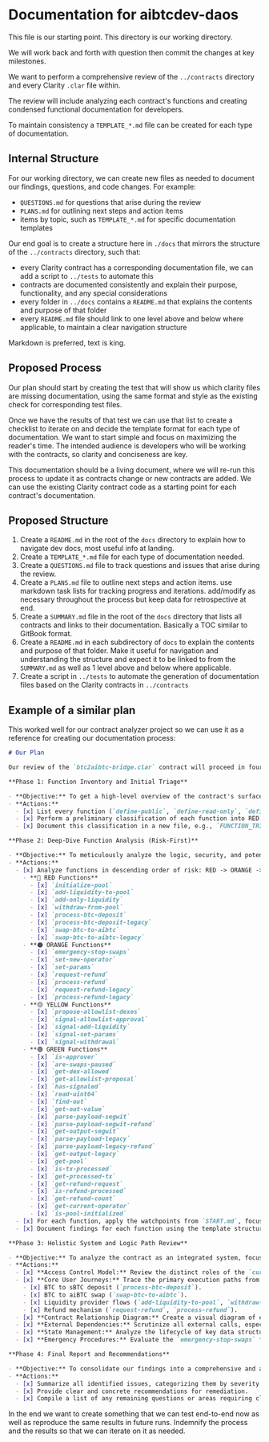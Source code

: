 # Documentation for aibtcdev-daos

This file is our starting point. This directory is our working directory.

We will work back and forth with question then commit the changes at key milestones.

We want to perform a comprehensive review of the `../contracts` directory and every Clarity `.clar` file within.

The review will include analyzing each contract's functions and creating condensed functional documentation for developers.

To maintain consistency a `TEMPLATE_*.md` file can be created for each type of documentation.

## Internal Structure

For our working directory, we can create new files as needed to document our findings, questions, and code changes. For example:

- `QUESTIONS.md` for questions that arise during the review
- `PLANS.md` for outlining next steps and action items
- items by topic, such as `TEMPLATE_*.md` for specific documentation templates

Our end goal is to create a structure here in `./docs` that mirrors the structure of the `../contracts` directory, such that:

- every Clarity contract has a corresponding documentation file, we can add a script to `../tests` to automate this
- contracts are documented consistently and explain their purpose, functionality, and any special considerations
- every folder in `../docs` contains a `README.md` that explains the contents and purpose of that folder
- every `README.md` file should link to one level above and below where applicable, to maintain a clear navigation structure

Markdown is preferred, text is king.

## Proposed Process

Our plan should start by creating the test that will show us which clarity files are missing documentation, using the same format and style as the existing check for corresponding test files.

Once we have the results of that test we can use that list to create a checklist to iterate on and decide the template format for each type of documentation. We want to start simple and focus on maximizing the reader's time. The intended audience is developers who will be working with the contracts, so clarity and conciseness are key.

This documentation should be a living document, where we will re-run this process to update it as contracts change or new contracts are added. We can use the existing Clarity contract code as a starting point for each contract's documentation.

## Proposed Structure

1. Create a `README.md` in the root of the `docs` directory to explain how to navigate dev docs, most useful info at landing.
2. Create a `TEMPLATE_*.md` file for each type of documentation needed.
3. Create a `QUESTIONS.md` file to track questions and issues that arise during the review.
4. Create a `PLANS.md` file to outline next steps and action items. use markdown task lists for tracking progress and iterations. add/modify as necessary throughout the process but keep data for retrospective at end.
5. Create a `SUMMARY.md` file in the root of the `docs` directory that lists all contracts and links to their documentation. Basically a TOC similar to GitBook format.
6. Create a `README.md` in each subdirectory of `docs` to explain the contents and purpose of that folder. Make it useful for navigation and understanding the structure and expect it to be linked to from the `SUMMARY.md` as well as 1 level above and below where applicable.
7. Create a script in `../tests` to automate the generation of documentation files based on the Clarity contracts in `../contracts`

## Example of a similar plan

This worked well for our contract analyzer project so we can use it as a reference for creating our documentation process:

```markdown
# Our Plan

Our review of the `btc2aibtc-bridge.clar` contract will proceed in four phases. We will tackle one item at a time to ensure focus and completeness.

**Phase 1: Function Inventory and Initial Triage**

- **Objective:** To get a high-level overview of the contract's surface area and prioritize functions for review.
- **Actions:**
  - [x] List every function (`define-public`, `define-read-only`, `define-private`) in the contract.
  - [x] Perform a preliminary classification of each function into RED, ORANGE, YELLOW, or GREEN categories as defined in `START.md`. This will serve as our initial roadmap.
  - [x] Document this classification in a new file, e.g., `FUNCTION_TRIAGE.md`.

**Phase 2: Deep-Dive Function Analysis (Risk-First)**

- **Objective:** To meticulously analyze the logic, security, and potential vulnerabilities within each function, starting with the most critical.
- **Actions:**
  - [x] Analyze functions in descending order of risk: RED -> ORANGE -> YELLOW -> GREEN.
    - **🔴 RED Functions**
      - [x] `initialize-pool`
      - [x] `add-liquidity-to-pool`
      - [x] `add-only-liquidity`
      - [x] `withdraw-from-pool`
      - [x] `process-btc-deposit`
      - [x] `process-btc-deposit-legacy`
      - [x] `swap-btc-to-aibtc`
      - [x] `swap-btc-to-aibtc-legacy`
    - **🟠 ORANGE Functions**
      - [x] `emergency-stop-swaps`
      - [x] `set-new-operator`
      - [x] `set-params`
      - [x] `request-refund`
      - [x] `process-refund`
      - [x] `request-refund-legacy`
      - [x] `process-refund-legacy`
    - **🟡 YELLOW Functions**
      - [x] `propose-allowlist-dexes`
      - [x] `signal-allowlist-approval`
      - [x] `signal-add-liquidity`
      - [x] `signal-set-params`
      - [x] `signal-withdrawal`
    - **🟢 GREEN Functions**
      - [x] `is-approver`
      - [x] `are-swaps-paused`
      - [x] `get-dex-allowed`
      - [x] `get-allowlist-proposal`
      - [x] `has-signaled`
      - [x] `read-uint64`
      - [x] `find-out`
      - [x] `get-out-value`
      - [x] `parse-payload-segwit`
      - [x] `parse-payload-segwit-refund`
      - [x] `get-output-segwit`
      - [x] `parse-payload-legacy`
      - [x] `parse-payload-legacy-refund`
      - [x] `get-output-legacy`
      - [x] `get-pool`
      - [x] `is-tx-processed`
      - [x] `get-processed-tx`
      - [x] `get-refund-request`
      - [x] `is-refund-processed`
      - [x] `get-refund-count`
      - [x] `get-current-operator`
      - [x] `is-pool-initialized`
  - [x] For each function, apply the watchpoints from `START.md`, focusing on access control (`tx-sender`), state changes, external calls, and input validation.
  - [x] Document findings for each function using the template structure mentioned in `START.md` (purpose, parameters, state changes, etc.).

**Phase 3: Holistic System and Logic Path Review**

- **Objective:** To analyze the contract as an integrated system, focusing on how its parts interact and identifying emergent risks.
- **Actions:**
  - [x] **Access Control Model:** Review the distinct roles of the `current-operator` and the multi-sig `approver`s. Ensure their permissions are correctly scoped and enforced.
  - [x] **Core User Journeys:** Trace the primary execution paths from end-to-end:
    - [x] BTC to sBTC deposit (`process-btc-deposit`).
    - [x] BTC to aiBTC swap (`swap-btc-to-aibtc`).
    - [x] Liquidity provider flows (`add-liquidity-to-pool`, `withdraw-from-pool`).
    - [x] Refund mechanism (`request-refund`, `process-refund`).
  - [x] **Contract Relationship Diagram:** Create a visual diagram of external contract dependencies.
  - [x] **External Dependencies:** Scrutinize all external calls, especially to the `clarity-bitcoin-lib-v7`, the `sbtc-token`, and the various DEX/pool traits. We need to understand the trust assumptions for each.
  - [x] **State Management:** Analyze the lifecycle of key data structures like the `pool` variable and the `processed-btc-txs` map to check for integrity and potential race conditions.
  - [x] **Emergency Procedures:** Evaluate the `emergency-stop-swaps` function for effectiveness and potential bypasses.

**Phase 4: Final Report and Recommendations**

- **Objective:** To consolidate our findings into a comprehensive and actionable report.
- **Actions:**
  - [x] Summarize all identified issues, categorizing them by severity.
  - [x] Provide clear and concrete recommendations for remediation.
  - [x] Compile a list of any remaining questions or areas requiring clarification from the development team.
```

In the end we want to create something that we can test end-to-end now as well as reproduce the same results in future runs. Indemnify the process and the results so that we can iterate on it as needed.
